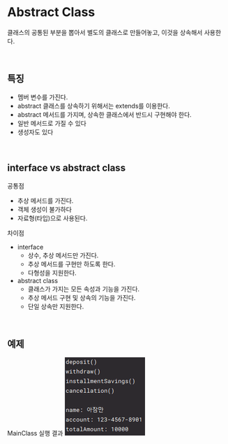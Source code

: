 # Abstract Class

클래스의 공통된 부분을 뽑아서 별도의 클래스로 만들어놓고, 이것을 상속해서 사용한다.

<br />

## 특징

- 멤버 변수를 가진다.
- abstract 클래스를 상속하기 위해서는 extends를 이용한다.
- abstract 메서드를 가지며, 상속한 클래스에서 반드시 구현해야 한다.
- 일반 메서드로 가질 수 있다
- 생성자도 있다

<br />

## interface vs abstract class

공통점
- 추상 메서드를 가진다.
- 객체 생성이 불가하다
- 자료형(타입)으로 사용된다.

차이점
- interface   
  * 상수, 추상 메서드만 가진다.
  * 추상 메서드를 구현만 하도록 한다.
  * 다형성을 지원한다.
- abstract class
  * 클래스가 가지는 모든 속성과 기능을 가진다.
  * 추상 메서드 구현 및 상속의 기능을 가진다.
  * 단일 상속만 지원한다.

<br />

## 예제

MainClass 실행 결과
![img.png](img.png)
